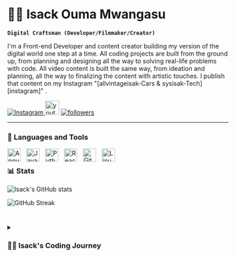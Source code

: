 # 🏄‍♂️ Isack Ouma Mwangasu

**`Digital Craftsman (Developer/Filmmaker/Creator)`**

I'm a Front-end Developer and content creator building my version of the digital world one step at a time. All coding projects are built from the ground up, from planning and designing all the way to solving real-life problems with code. All video content is built the same way, from ideation and planning, all the way to finalizing the content with artistic touches. I publish that content on my Instagram "[allvintageisak-Cars & sysisak-Tech][instagram]" .

   <p align="left">
      <a href="https://www.instagram.com/allvintageisak/profilecard/?igsh=MXEzeDBsdzZ5MXIxYQ==">
         <img alt="Instagram" title="Instagram Profile" src="https://img.shields.io/badge/Instagram-%23E4405F.svg?logo=Instagram&logoColor=white"/>
      </a>
      <a href="https://youtube.com/@mwangasuisack8837?si=3lmeyLmgvX2CiTZH">
         <img width="32px" alt="youtube" title="YouTube" src="https://i.imgur.com/qiXu7b2.png"/></a> 
      <a href="https://github.com/allvintageisack?tab=followers">
         <img alt="followers" title="Follow me on Github" src="https://custom-icon-badges.demolab.com/github/followers/ForrestKnight?color=236ad3&labelColor=1155ba&style=for-the-badge&logo=person-add&label=Follow&logoColor=white"/></a>
   </p>

---

### 🧰 Languages and Tools

<img align="left" alt="Angular" width="30px" style="padding-right:10px;" src="https://cdn.jsdelivr.net/gh/devicons/devicon/icons/angularjs/angularjs-plain.svg" />
<img align="left" alt="JavaScript" width="30px" style="padding-right:10px;" src="https://cdn.jsdelivr.net/gh/devicons/devicon/icons/javascript/javascript-plain.svg" />
<img align="left" alt="Python" width="30px" style="padding-right:10px;" src="https://cdn.jsdelivr.net/gh/devicons/devicon/icons/python/python-plain.svg" />
<img align="left" alt="React" width="30px" style="padding-right:10px;" src="https://cdn.jsdelivr.net/gh/devicons/devicon/icons/react/react-original.svg" />
<img align="left" alt="Git" width="30px" style="padding-right:10px;" src="https://cdn.jsdelivr.net/gh/devicons/devicon/icons/git/git-original.svg" />
<img align="left" alt="Linux" width="30px" style="padding-right:10px;" src="https://cdn.jsdelivr.net/gh/devicons/devicon/icons/linux/linux-original.svg" />
<br />

### 📊 Stats

![Isack's GitHub stats](https://github-readme-stats.vercel.app/api?username=allvintageisack&show_icons=true&locale=en)

![GitHub Streak](https://github-readme-streak-stats.herokuapp.com/?user=allvintageisack&)

#

<details>
 <summary><h3>👨‍💻 Isack's Coding Journey</h3></summary>
   I am Isack, a dedicated and passionate Software Engineer specializing in Frontend Web Development. With skills in React, JavaScript, HTML, and WordPress, I excel at bringing ideas to life through code. As a Frontend Software Engineer, I thrive on creating solutions to real-world problems, always aiming to build scalable and high-quality products or services that positively impact the community.
   My coding journey began as a naive computer science student eager to learn everything about programming, from UNIX and Linux to software development theory. I started my learning at Moringa School, then advanced to St. Paul's University to pursue a degree in Computer Science.
   In addition to my academic journey, I am also a media manager at Angular Kenya and a content creator for my own Instagram page. I am driven by a strong desire to make a difference through technology and actively seek opportunities that challenge me to grow and allow me to contribute to meaningful projects.

[website]: 
[Instagram]: https://www.instagram.com/allvintageisak/profilecard/?igsh=MXEzeDBsdzZ5MXIxYQ== & https://www.instagram.com/sysisak/profilecard/?igsh=cGFubHk1eDZ0bGFz


